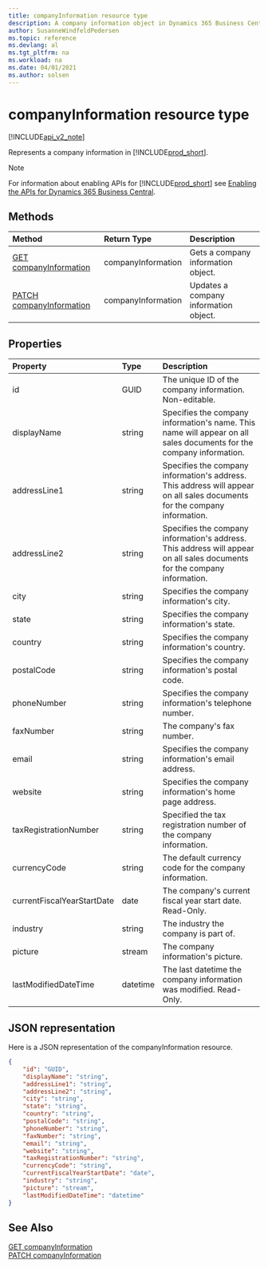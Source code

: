 ```yaml
---
title: companyInformation resource type  
description: A company information object in Dynamics 365 Business Central.
author: SusanneWindfeldPedersen
ms.topic: reference
ms.devlang: al
ms.tgt_pltfrm: na
ms.workload: na
ms.date: 04/01/2021
ms.author: solsen
---
```


# companyInformation resource type

[!INCLUDE[api_v2_note](../../../includes/api_v2_note.md)]

<!-- START>DO_NOT_EDIT -->
<!-- IMPORTANT:Do not edit any of the content between here and the END>DO_NOT_EDIT. -->
Represents a company information in [!INCLUDE[prod_short](../../../includes/prod_short.md)].

> [!NOTE]
> For information about enabling APIs for [!INCLUDE[prod_short](../../../includes/prod_short.md)] see [Enabling the APIs for Dynamics 365 Business Central](../enabling-apis-for-dynamics-nav.md).

## Methods

| Method | Return Type|Description |
|:--------------------|:-----------|:-------------------------|
|[GET companyInformation](../api/dynamics_companyinformation_get.md)|companyInformation|Gets a company information object.|
|[PATCH companyInformation](../api/dynamics_companyinformation_update.md)|companyInformation|Updates a company information object.|

## Properties

| Property           | Type   |Description     |
|:-------------------|:-------|:---------------|
|id|GUID|The unique ID of the company information. Non-editable.|
|displayName|string|Specifies the company information's name. This name will appear on all sales documents for the company information.|
|addressLine1|string|Specifies the company information's address. This address will appear on all sales documents for the company information.|
|addressLine2|string|Specifies the company information's address. This address will appear on all sales documents for the company information.|
|city|string|Specifies the company information's city.|
|state|string|Specifies the company information's state.|
|country|string|Specifies the company information's country.|
|postalCode|string|Specifies the company information's postal code.|
|phoneNumber|string|Specifies the company information's telephone number.|
|faxNumber|string|The company's fax number.   |
|email|string|Specifies the company information's email address.|
|website|string|Specifies the company information's home page address.|
|taxRegistrationNumber|string|Specified the tax registration number of the company information.|
|currencyCode|string|The default currency code for the company information.|
|currentFiscalYearStartDate|date|The company's current fiscal year start date. Read-Only.|
|industry|string|The industry the company is part of.|
|picture|stream|The company information's picture.|
|lastModifiedDateTime|datetime|The last datetime the company information was modified. Read-Only.|

## JSON representation

Here is a JSON representation of the companyInformation resource.


```json
{
    "id": "GUID",
    "displayName": "string",
    "addressLine1": "string",
    "addressLine2": "string",
    "city": "string",
    "state": "string",
    "country": "string",
    "postalCode": "string",
    "phoneNumber": "string",
    "faxNumber": "string",
    "email": "string",
    "website": "string",
    "taxRegistrationNumber": "string",
    "currencyCode": "string",
    "currentFiscalYearStartDate": "date",
    "industry": "string",
    "picture": "stream",
    "lastModifiedDateTime": "datetime"
}
```
<!-- IMPORTANT: END>DO_NOT_EDIT -->



## See Also
[GET companyInformation](../api/dynamics_companyInformation_Get.md)  
[PATCH companyInformation](../api/dynamics_companyInformation_Update.md)
